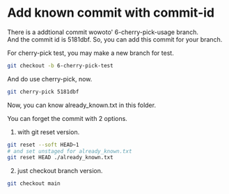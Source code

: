 # Add known commit with commit-id

There is a addtional commit wowoto' 6-cherry-pick-usage branch.  
And the commit id is 5181dbf. So, you can add this commit for your branch.

For cherry-pick test, you may make a new branch for test.

```bash
git checkout -b 6-cherry-pick-test
```

And do use cherry-pick, now.

```bash
git cherry-pick 5181dbf
```

Now, you can know already_known.txt in this folder.

You can forget the commit with 2 options.

1. with git reset version.

```bash
git reset --soft HEAD~1
# and set unstaged for already_known.txt
git reset HEAD ./already_known.txt
```

2. just checkout branch version.

```bash
git checkout main
```